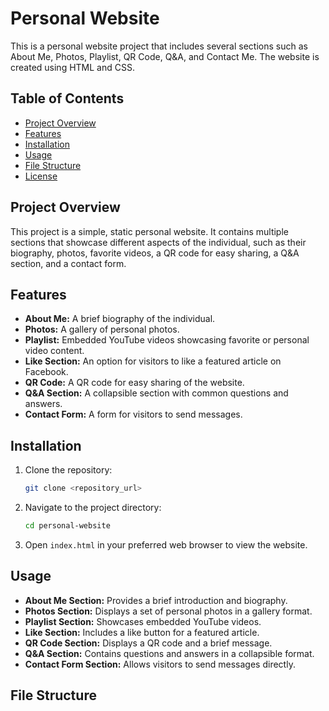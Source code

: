 # Personal Website

This is a personal website project that includes several sections such as About Me, Photos, Playlist, QR Code, Q&A, and Contact Me. The website is created using HTML and CSS.

## Table of Contents

- [Project Overview](#project-overview)
- [Features](#features)
- [Installation](#installation)
- [Usage](#usage)
- [File Structure](#file-structure)
- [License](#license)

## Project Overview

This project is a simple, static personal website. It contains multiple sections that showcase different aspects of the individual, such as their biography, photos, favorite videos, a QR code for easy sharing, a Q&A section, and a contact form.

## Features

- **About Me:** A brief biography of the individual.
- **Photos:** A gallery of personal photos.
- **Playlist:** Embedded YouTube videos showcasing favorite or personal video content.
- **Like Section:** An option for visitors to like a featured article on Facebook.
- **QR Code:** A QR code for easy sharing of the website.
- **Q&A Section:** A collapsible section with common questions and answers.
- **Contact Form:** A form for visitors to send messages.

## Installation

1. Clone the repository:
    ```bash
    git clone <repository_url>
    ```

2. Navigate to the project directory:
    ```bash
    cd personal-website
    ```

3. Open `index.html` in your preferred web browser to view the website.

## Usage

- **About Me Section:** Provides a brief introduction and biography.
- **Photos Section:** Displays a set of personal photos in a gallery format.
- **Playlist Section:** Showcases embedded YouTube videos.
- **Like Section:** Includes a like button for a featured article.
- **QR Code Section:** Displays a QR code and a brief message.
- **Q&A Section:** Contains questions and answers in a collapsible format.
- **Contact Form Section:** Allows visitors to send messages directly.

## File Structure

